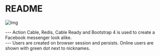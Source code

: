 # README

![Img](https://i.ibb.co/42DR4Lj/Screenshot-from-2020-09-08-22-27-13.png)


--- Action Cable, Redis, Cable Ready and Bootstrap 4 is used to create a Facebook messenger look alike.  
--- Users are created on browser session and persists. Online users are shown with green dot next to nicknames.

